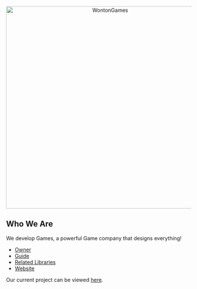 <div align="center">
	<br />
	<p>
		<a href="https://linktr.ee/Raphael396/"><img src="https://i.ibb.co/b3T3KVk/Bild-2023-08-28-171848585-removebg-preview.png" width="550" alt="WontonGames" /></a>
	</p>
</div>

## Who We Are

We develop Games, a powerful Game company that designs everything! 

- [Owner]
- [Guide]
- [Related Libraries]
- [Website]

Our current project can be viewed [here][Project].

[Owner]: https://github.com/Raphael396
[Guide]: https://github.com/Raphael396
[Related Libraries]: https://discord.com/developers/docs/topics/community-resources#libraries
[Project]: https://github.com/Raphael396
[Website]: linktr.ee/Raphael396
